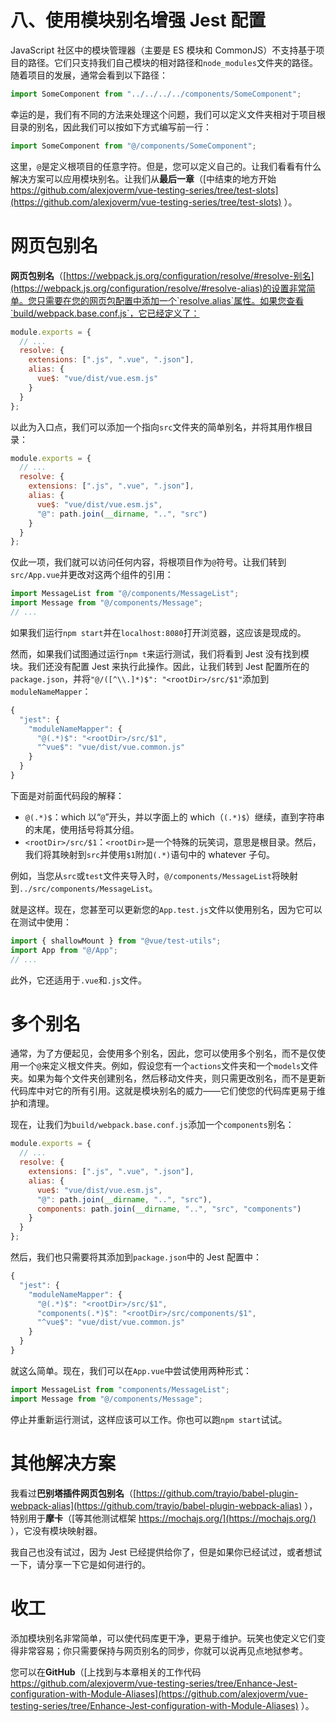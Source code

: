 # 八、使用模块别名增强 Jest 配置

JavaScript 社区中的模块管理器（主要是 ES 模块和 CommonJS）不支持基于项目的路径。它们只支持我们自己模块的相对路径和`node_modules`文件夹的路径。随着项目的发展，通常会看到以下路径：

```js
import SomeComponent from "../../../../components/SomeComponent";
```

幸运的是，我们有不同的方法来处理这个问题，我们可以定义文件夹相对于项目根目录的别名，因此我们可以按如下方式编写前一行：

```js
import SomeComponent from "@/components/SomeComponent";
```

这里，`@`是定义根项目的任意字符。但是，您可以定义自己的。让我们看看有什么解决方案可以应用模块别名。让我们从**最后一章**（[中结束的地方开始 https://github.com/alexjoverm/vue-testing-series/tree/test-slots](https://github.com/alexjoverm/vue-testing-series/tree/test-slots) ）。

# 网页包别名

**网页包别名**（[https://webpack.js.org/configuration/resolve/#resolve-别名](https://webpack.js.org/configuration/resolve/#resolve-alias)的设置非常简单。您只需要在您的网页包配置中添加一个`resolve.alias`属性。如果您查看`build/webpack.base.conf.js`，它已经定义了：

```js
module.exports = {
  // ...
  resolve: {
    extensions: [".js", ".vue", ".json"],
    alias: {
      vue$: "vue/dist/vue.esm.js"
    }
  }
};
```

以此为入口点，我们可以添加一个指向`src`文件夹的简单别名，并将其用作根目录：

```js
module.exports = {
  // ...
  resolve: {
    extensions: [".js", ".vue", ".json"],
    alias: {
      vue$: "vue/dist/vue.esm.js",
      "@": path.join(__dirname, "..", "src")
    }
  }
};
```

仅此一项，我们就可以访问任何内容，将根项目作为`@`符号。让我们转到`src/App.vue`并更改对这两个组件的引用：

```js
import MessageList from "@/components/MessageList";
import Message from "@/components/Message";
// ...
```

如果我们运行`npm start`并在`localhost:8080`打开浏览器，这应该是现成的。

然而，如果我们试图通过运行`npm t`来运行测试，我们将看到 Jest 没有找到模块。我们还没有配置 Jest 来执行此操作。因此，让我们转到 Jest 配置所在的`package.json`，并将`"@/([^\\.]*)$": "<rootDir>/src/$1"`添加到`moduleNameMapper`：

```js
{
  "jest": {
    "moduleNameMapper": {
      "@(.*)$": "<rootDir>/src/$1",
      "^vue$": "vue/dist/vue.common.js"
    }
  }
}
```

下面是对前面代码段的解释：

*   `@(.*)$`：which 以“`@`”开头，并以字面上的 which（`(.*)$`）继续，直到字符串的末尾，使用括号将其分组。
*   `<rootDir>/src/$1`：`<rootDir>`是一个特殊的玩笑词，意思是根目录。然后，我们将其映射到`src`并使用`$1`附加`(.*)`语句中的 whatever 子句。

例如，当您从`src`或`test`文件夹导入时，`@/components/MessageList`将映射到`../src/components/MessageList`。

就是这样。现在，您甚至可以更新您的`App.test.js`文件以使用别名，因为它可以在测试中使用：

```js
import { shallowMount } from "@vue/test-utils";
import App from "@/App";
// ...
```

此外，它还适用于`.vue`和`.js`文件。

# 多个别名

通常，为了方便起见，会使用多个别名，因此，您可以使用多个别名，而不是仅使用一个`@`来定义根文件夹。例如，假设您有一个`actions`文件夹和一个`models`文件夹。如果为每个文件夹创建别名，然后移动文件夹，则只需更改别名，而不是更新代码库中对它的所有引用。这就是模块别名的威力——它们使您的代码库更易于维护和清理。

现在，让我们为`build/webpack.base.conf.js`添加一个`components`别名：

```js
module.exports = {
  // ...
  resolve: {
    extensions: [".js", ".vue", ".json"],
    alias: {
      vue$: "vue/dist/vue.esm.js",
      "@": path.join(__dirname, "..", "src"),
      components: path.join(__dirname, "..", "src", "components")
    }
  }
};
```

然后，我们也只需要将其添加到`package.json`中的 Jest 配置中：

```js
{
  "jest": {
    "moduleNameMapper": {
      "@(.*)$": "<rootDir>/src/$1",
      "components(.*)$": "<rootDir>/src/components/$1",
      "^vue$": "vue/dist/vue.common.js"
    }
  }
}
```

就这么简单。现在，我们可以在`App.vue`中尝试使用两种形式：

```js
import MessageList from "components/MessageList";
import Message from "@/components/Message";
```

停止并重新运行测试，这样应该可以工作。你也可以跑`npm start`试试。

# 其他解决方案

我看过**巴别塔插件网页包别名**（[https://github.com/trayio/babel-plugin-webpack-alias](https://github.com/trayio/babel-plugin-webpack-alias) ），特别用于**摩卡**（[等其他测试框架 https://mochajs.org/](https://mochajs.org/) ），它没有模块映射器。

我自己也没有试过，因为 Jest 已经提供给你了，但是如果你已经试过，或者想试一下，请分享一下它是如何进行的。

# 收工

添加模块别名非常简单，可以使代码库更干净，更易于维护。玩笑也使定义它们变得非常容易；你只需要保持与网页别名的同步，你就可以说再见点地狱参考。

您可以在**GitHub**（[上找到与本章相关的工作代码 https://github.com/alexjoverm/vue-testing-series/tree/Enhance-Jest-configuration-with-Module-Aliases](https://github.com/alexjoverm/vue-testing-series/tree/Enhance-Jest-configuration-with-Module-Aliases) ）。